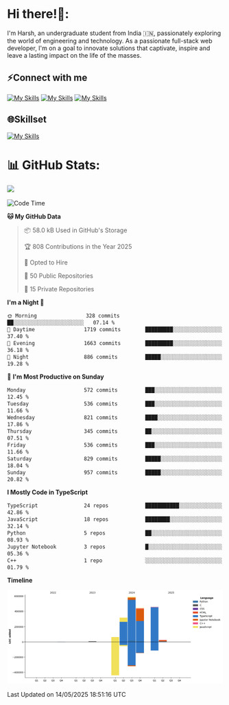 
# Hi there!👋:
<p> I'm Harsh, an undergraduate student from India 🇮🇳, passionately exploring the world of engineering and technology. As a passionate full-stack web developer, I'm on a goal to innovate solutions that captivate, inspire and leave a lasting impact on the life of the masses. </p>

## ⚡Connect with me

[![My Skills](https://skillicons.dev/icons?i=gmail)](mailto:harshpandey.tech@gmail.com) [![My Skills](https://skillicons.dev/icons?i=linkedin)](https://linkedin.com/in/harsh3dev) [![My Skills](https://skillicons.dev/icons?i=twitter)](https://x.com/harshxai)

## 🌐Skillset
[![My Skills](https://skillicons.dev/icons?i=js,ts,react,nextjs,nodejs,tailwind,mongo,express,postgres,prisma,html,css,docker,aws,cpp,git,vscode,figma)](https://skillicons.dev)


# 📊 GitHub Stats:
![](https://komarev.com/ghpvc/?username=harsh3dev)

<!--START_SECTION:waka-->
![Code Time](http://img.shields.io/badge/Code%20Time-68%20hrs%2015%20mins-blue)

**🐱 My GitHub Data** 

> 📦 58.0 kB Used in GitHub's Storage 
 > 
> 🏆 808 Contributions in the Year 2025
 > 
> 💼 Opted to Hire
 > 
> 📜 50 Public Repositories 
 > 
> 🔑 15 Private Repositories 
 > 
**I'm a Night 🦉** 

```text
🌞 Morning                328 commits         ██░░░░░░░░░░░░░░░░░░░░░░░   07.14 % 
🌆 Daytime                1719 commits        █████████░░░░░░░░░░░░░░░░   37.40 % 
🌃 Evening                1663 commits        █████████░░░░░░░░░░░░░░░░   36.18 % 
🌙 Night                  886 commits         █████░░░░░░░░░░░░░░░░░░░░   19.28 % 
```
📅 **I'm Most Productive on Sunday** 

```text
Monday                   572 commits         ███░░░░░░░░░░░░░░░░░░░░░░   12.45 % 
Tuesday                  536 commits         ███░░░░░░░░░░░░░░░░░░░░░░   11.66 % 
Wednesday                821 commits         ████░░░░░░░░░░░░░░░░░░░░░   17.86 % 
Thursday                 345 commits         ██░░░░░░░░░░░░░░░░░░░░░░░   07.51 % 
Friday                   536 commits         ███░░░░░░░░░░░░░░░░░░░░░░   11.66 % 
Saturday                 829 commits         █████░░░░░░░░░░░░░░░░░░░░   18.04 % 
Sunday                   957 commits         █████░░░░░░░░░░░░░░░░░░░░   20.82 % 
```


**I Mostly Code in TypeScript** 

```text
TypeScript               24 repos            ███████████░░░░░░░░░░░░░░   42.86 % 
JavaScript               18 repos            ████████░░░░░░░░░░░░░░░░░   32.14 % 
Python                   5 repos             ██░░░░░░░░░░░░░░░░░░░░░░░   08.93 % 
Jupyter Notebook         3 repos             █░░░░░░░░░░░░░░░░░░░░░░░░   05.36 % 
C++                      1 repo              ░░░░░░░░░░░░░░░░░░░░░░░░░   01.79 % 
```



**Timeline**

![Lines of Code chart](https://raw.githubusercontent.com/harsh3dev/harsh3dev/main/assets/bar_graph.png)


 Last Updated on 14/05/2025 18:51:16 UTC
<!--END_SECTION:waka-->

